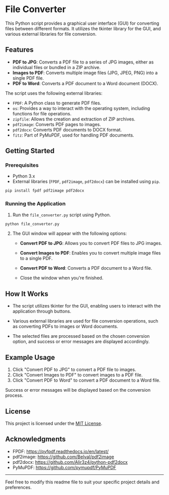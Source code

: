 # File Converter

This Python script provides a graphical user interface (GUI) for converting files between different formats. It utilizes the tkinter library for the GUI, and various external libraries for file conversion.

## Features

- **PDF to JPG**: Converts a PDF file to a series of JPG images, either as individual files or bundled in a ZIP archive.
- **Images to PDF**: Converts multiple image files (JPG, JPEG, PNG) into a single PDF file.
- **PDF to Word**: Converts a PDF document to a Word document (DOCX).

The script uses the following external libraries:

- `FPDF`: A Python class to generate PDF files.
- `os`: Provides a way to interact with the operating system, including functions for file operations.
- `zipfile`: Allows the creation and extraction of ZIP archives.
- `pdf2image`: Converts PDF pages to images.
- `pdf2docx`: Converts PDF documents to DOCX format.
- `fitz`: Part of PyMuPDF, used for handling PDF documents.

## Getting Started

### Prerequisites

- Python 3.x
- External libraries (`FPDF`, `pdf2image`, `pdf2docx`) can be installed using `pip`.

```bash
pip install fpdf pdf2image pdf2docx
```

### Running the Application

1. Run the `file_converter.py` script using Python.

```bash
python file_converter.py
```

2. The GUI window will appear with the following options:

   - **Convert PDF to JPG**: Allows you to convert PDF files to JPG images.

   - **Convert Images to PDF**: Enables you to convert multiple image files to a single PDF.

   - **Convert PDF to Word**: Converts a PDF document to a Word file.

   - Close the window when you're finished.

## How It Works

- The script utilizes tkinter for the GUI, enabling users to interact with the application through buttons.

- Various external libraries are used for file conversion operations, such as converting PDFs to images or Word documents.

- The selected files are processed based on the chosen conversion option, and success or error messages are displayed accordingly.

## Example Usage

1. Click "Convert PDF to JPG" to convert a PDF file to images.
2. Click "Convert Images to PDF" to convert images to a PDF file.
3. Click "Convert PDF to Word" to convert a PDF document to a Word file.

Success or error messages will be displayed based on the conversion process.

## License

This project is licensed under the [MIT License](LICENSE).

## Acknowledgments

- FPDF: https://pyfpdf.readthedocs.io/en/latest/
- pdf2image: https://github.com/Belval/pdf2image
- pdf2docx: https://github.com/Alir3z4/python-pdf2docx
- PyMuPDF: https://github.com/pymupdf/PyMuPDF

---

Feel free to modify this readme file to suit your specific project details and preferences.
